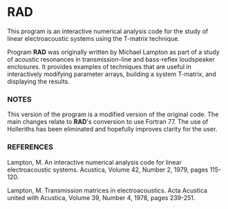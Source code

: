 # RAD

This program is an interactive numerical analysis code for the study
of linear electroacoustic systems using the T-matrix technique.

Program **RAD** was originally written by Michael Lampton as part of
a study of acoustic resonances in transmission-line and bass-reflex
loudspeaker enclosures. It provides examples of techniques that are
useful in interactively modifying parameter arrays, building a system
T-matrix, and displaying the results.

### NOTES

This version of the program is a modified version of the original
code. The main changes relate to **RAD**'s conversion to use
Fortran 77. The use of Holleriths has been eliminated and hopefully
improves clarity for the user.

### REFERENCES

Lampton, M. An interactive numerical analysis code for linear
electroacoustic systems. Acustica, Volume 42, Number 2, 1979,
pages 115-120.

Lampton, M. Transmission matrices in electroacoustics. Acta
Acustica united with Acustica, Volume 39, Number 4, 1978,
pages 239-251.
